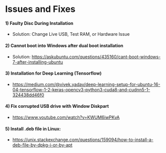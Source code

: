 # Issues and Fixes

#### 1) Faulty Disc During Installation
- Solution: Change Live USB, Test RAM, or Hardware Issue

#### 2) Cannot boot into Windows after dual boot installation
- Solution: https://askubuntu.com/questions/435160/cant-boot-windows-7-after-installing-ubuntu

#### 3) Installation for Deep Learning (Tensorflow)
- https://medium.com/@vivek.yadav/deep-learning-setup-for-ubuntu-16-04-tensorflow-1-2-keras-opencv3-python3-cuda8-and-cudnn5-1-324438dd46f0

#### 4) Fix corrupted USB drive with Window Diskpart
- https://www.youtube.com/watch?v=KWUM6iwPKvA

#### 5) Install .deb file in Linux:
- https://unix.stackexchange.com/questions/159094/how-to-install-a-deb-file-by-dpkg-i-or-by-apt
